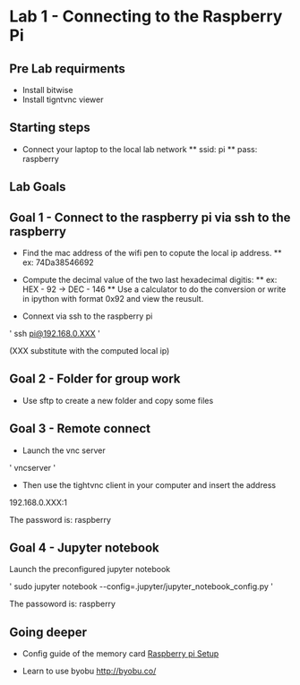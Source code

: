 # Lab 1 - Connecting to the Raspberry Pi


## Pre Lab requirments

* Install bitwise
* Install tigntvnc viewer

## Starting steps
* Connect your laptop to the local lab network 
** ssid: pi
** pass: raspberry

## Lab Goals

## Goal 1 - Connect to the raspberry pi via ssh to the raspberry

* Find the mac address of the wifi pen to copute the local ip address.
** ex: 74Da38546692
* Compute the decimal value of the two last hexadecimal digitis: 
** ex: HEX - 92 -> DEC - 146
** Use a calculator to do the conversion or write in ipython with format 0x92 and view the reusult.


* Connext via ssh to the raspberry pi

'
ssh pi@192.168.0.XXX 
'

(XXX substitute with the computed local ip)

## Goal 2 - Folder for group work

* Use sftp to create a new folder and copy some files

## Goal 3 - Remote connect

* Launch the vnc server

'
vncserver
'

* Then use the tightvnc client in your computer and insert the address

192.168.0.XXX:1

The password is: raspberry

## Goal 4 - Jupyter notebook

Launch the preconfigured jupyter notebook

'
sudo jupyter notebook --config=.jupyter/jupyter_notebook_config.py
'

The passoword is: raspberry

## Going deeper 
* Config guide of the memory card [Raspberry pi Setup](raspberry_pi_setup.md)

* Learn to use byobu http://byobu.co/
